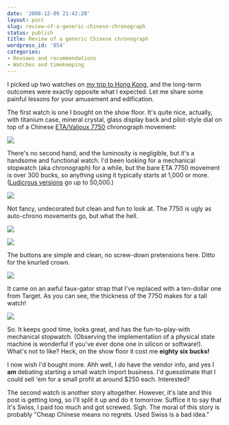 ```yaml
---
date: '2008-12-09 21:42:20'
layout: post
slug: review-of-a-generic-chinese-chronograph
status: publish
title: Review of a generic Chinese chronograph
wordpress_id: '854'
categories:
- Reviews and recommendations
- Watches and timekeeping
---
```


I picked up two watches on [my trip to Hong Kong](http://fnord.phfactor.net/2008/09/15/hong-kong-pictures-posted/), and the long-term outcomes were exactly opposite what I expected. Let me share some painful lessons for your amusement and edification.

The first watch is one I bought on the show floor. It's quite nice, actually, with titanium case, mineral crystal, glass display back and pilot-style dial on top of a Chinese [ETA/Valjoux 7750](http://fnord.phfactor.net/2008/09/14/mechanical-watch-porn/) chronograph movement:

[![](http://fnord.phfactor.net/wp-content/uploads/2008/12/face.jpg)](http://fnord.phfactor.net/wp-content/uploads/2008/12/face.jpg)

There's no second hand, and the luminosity is negligible, but it's a handsome and functional watch. I'd been looking for a mechanical stopwatch (aka chronograph) for a while, but the bare ETA 7750 movement is over 300 bucks, so anything using it typically starts at 1,000 or more. ([Ludicrous versions](http://velociphilewatch.blogspot.com/2007/10/silk-purse-balonium-mag-bang.html) go up to 50,000.) 

[![](http://fnord.phfactor.net/wp-content/uploads/2008/12/movement-two.jpg)](http://fnord.phfactor.net/wp-content/uploads/2008/12/movement-two.jpg)

Not fancy, undecorated but clean and fun to look at. The 7750 is ugly as auto-chrono movements go, but what the hell.

[![](http://fnord.phfactor.net/wp-content/uploads/2008/12/movement-one.jpg)](http://fnord.phfactor.net/wp-content/uploads/2008/12/movement-one.jpg)

[![](http://fnord.phfactor.net/wp-content/uploads/2008/12/face-angle-r.jpg)](http://fnord.phfactor.net/wp-content/uploads/2008/12/face-angle-r.jpg)

The buttons are simple and clean, no screw-down pretensions here. Ditto for the knurled crown. 

[![](http://fnord.phfactor.net/wp-content/uploads/2008/12/wrist-side.jpg)](http://fnord.phfactor.net/wp-content/uploads/2008/12/wrist-side.jpg)

It came on an awful faux-gator strap that I've replaced with a ten-dollar one from Target. As you can see, the thickness of the 7750 makes for a tall watch!

[![](http://fnord.phfactor.net/wp-content/uploads/2008/12/profile.jpg)](http://fnord.phfactor.net/wp-content/uploads/2008/12/profile.jpg)

So. It keeps good time, looks great, and has the fun-to-play-with mechanical stopwatch. (Observing the implementation of a physical state machine is wonderful if you've ever done one in silicon or software!). What's not to like? Heck, on the show floor it cost me **eighty six bucks!**

I now wish I'd bought more. Ahh well, I _do_ have the vendor info, and yes I **am** debating starting a small watch import business. I'd guesstimate that I could sell 'em for a small profit at around $250 each. Interested?

The second watch is another story altogether. However, it's late and this post is getting long, so I'll split it up and do it tomorrow. Suffice it to say that it's Swiss, I paid too much and got screwed. Sigh. The moral of this story is probably "Cheap Chinese means no regrets. Used Swiss is a bad idea."
